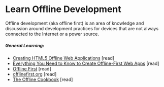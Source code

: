 # Learn Offline Development

Offline development (aka offline first) is an area of knowledge and discussion around development practices for devices that are not always connected to the Internet or a power source.

##### General Learning:

* [Creating HTML5 Offline Web Applications](http://apress.jensimmons.com/v5/pro-html5-programming/ch12.html)  [read]
* [Everything You Need to Know to Create Offline-First Web Apps](https://github.com/pazguille/offline-first) [read]
* [Offline First](http://www.webdirections.org/offlineworkshop/ibooksDraft.pdf) [read]
* [offlinefirst.org](http://offlinefirst.org) [read]
* [The Offline Cookbook](https://developers.google.com/web/fundamentals/instant-and-offline/offline-cookbook/) [read]





















 






